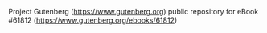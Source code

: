 Project Gutenberg (https://www.gutenberg.org) public repository for
eBook #61812 (https://www.gutenberg.org/ebooks/61812)
